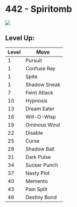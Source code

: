 # 442 - Spiritomb
![][442]

## Level Up:

Level | Move
---   | ---
  1   | Pursuit
  1   | Confuse Ray
  1   | Spite
  1   | Shadow Sneak
  7   | Feint Attack
 10   | Hypnosis
 13   | Dream Eater
 16   | Will-O-Wisp
 19   | Ominous Wind
 22   | Disable
 25   | Curse
 28   | Shadow Ball
 31   | Dark Pulse
 34   | Sucker Punch
 37   | Nasty Plot
 40   | Memento
 43   | Pain Split
 46   | Destiny Bond



[442]: /img/pokemon/442.png
